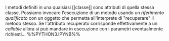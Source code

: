 I metodi definiti in una qualsiasi [[classe]] sono attributi di quella stessa classe.
Possiamo invocare l'esecuzione di un metodo usando un _riferimento qualificato_ con un oggetto che permetta all'interprete di "recuperare" il metodo stesso.
Se l'attributo recuperato corrisponde effettivamente a un _callable_ allora si può mandare in esecuzione con i parametri eventualmente richiesti...
%%PYTHON3.IPYNB%%